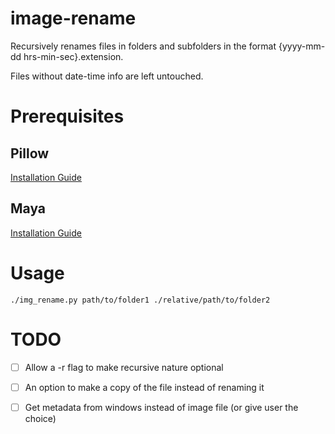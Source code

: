 # image-rename
  Recursively renames files in folders and subfolders in the format {yyyy-mm-dd hrs-min-sec}.extension.
  
  Files without date-time info are left untouched.
  
# Prerequisites
  ## Pillow
  
  [Installation Guide](https://pillow.readthedocs.io/en/latest/installation.html)
  
  ## Maya

  [Installation Guide](https://github.com/timofurrer/maya#-installing-maya)

# Usage
  `./img_rename.py path/to/folder1 ./relative/path/to/folder2`

# TODO
  - [ ] Allow a -r flag to make recursive nature optional
  
  - [ ] An option to make a copy of the file instead of renaming it
  
  - [ ] Get metadata from windows instead of image file (or give user the choice)
